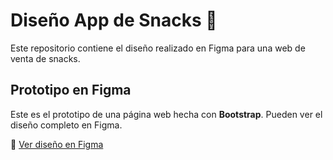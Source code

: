 # Diseño App de Snacks 🍿

Este repositorio contiene el diseño realizado en Figma para una web de venta de snacks.

## Prototipo en Figma

Este es el prototipo de una página web hecha con **Bootstrap**. Pueden ver el diseño completo en Figma.

🔗 [Ver diseño en Figma](https://www.figma.com/design/rW30F7YxP5KRvPB1RGJPcS/Pagina-web-Bootstrap?t=UhaDEWt2h4YEW11h-1)



